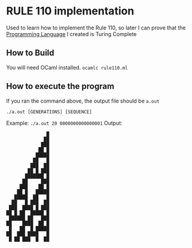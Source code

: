 # RULE 110 implementation

Used to learn how to implement the Rule 110, so later I can prove that the [Programming Language](https://github.com/Gabulhas/Garbage-Lisp) I created is Turing Complete 


## How to Build
You will need OCaml installed.
`ocamlc rule110.ml`

## How to execute the program

If you ran the command above, the output file should be `a.out`

`./a.out [GENERATIONS] [SEQUENCE]`

Example: `./a.out 20 0000000000000001`
Output: 
```
               █
              ██
             ███
            ██ █
           █████
          ██   █
         ███  ██
        ██ █ ███
       ███████ █
      ██     ███
     ███    ██ █
    ██ █   █████
   █████  ██   █
  ██   █ ███  ██
 ███  ████ █ ███
██ █ ██  █████ █
 ██████ ██   ███
██    ████  ██ █
 █   ██  █ █████
██  ███ ████   █
 █ ██ ███  █  ██
```
